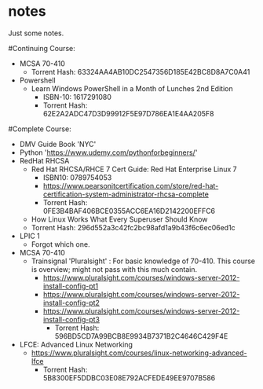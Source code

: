 # notes
Just some notes.

#Continuing Course:
  - MCSA 70-410
    - Torrent Hash: 63324AA4AB10DC2547356D185E42BC8D8A7C0A41
  - Powershell
    - Learn Windows PowerShell in a Month of Lunches 2nd Edition
      - ISBN-10: 1617291080
      - Torrent Hash: 62E2A2ADC47D3D99912F5E97D786EA1E4AA205F8

#Complete Course:
  - DMV Guide Book 'NYC'
  - Python 'https://www.udemy.com/pythonforbeginners/'
  - RedHat RHCSA
    - Red Hat RHCSA/RHCE 7 Cert Guide: Red Hat Enterprise Linux 7 
      - ISBN10: 0789754053
      - https://www.pearsonitcertification.com/store/red-hat-certification-system-administrator-rhcsa-complete
      - Torrent Hash: 0FE3B4BAF406BCE0355ACC6EA16D2142200EFFC6
    - How Linux Works What Every Superuser Should Know
     - Torrent Hash: 296d552a3c42fc2bc98afd1a9b43f6c6ec06ed1c
  - LPIC 1
    - Forgot which one.
  - MCSA 70-410
    - Trainsignal 'Pluralsight' : For basic knowledge of 70-410. This course is overview; might not pass with this much contain.
      - https://www.pluralsight.com/courses/windows-server-2012-install-config-pt1
      - https://www.pluralsight.com/courses/windows-server-2012-install-config-pt2
      - https://www.pluralsight.com/courses/windows-server-2012-install-config-pt3
        - Torrent Hash: 596BD5CD7A99BCB8E9934B7371B2C4646C429F4E
  - LFCE: Advanced Linux Networking
    - https://www.pluralsight.com/courses/linux-networking-advanced-lfce
      - Torrent Hash: 5B8300EF5DDBC03E08E792ACFEDE49EE9707B586
